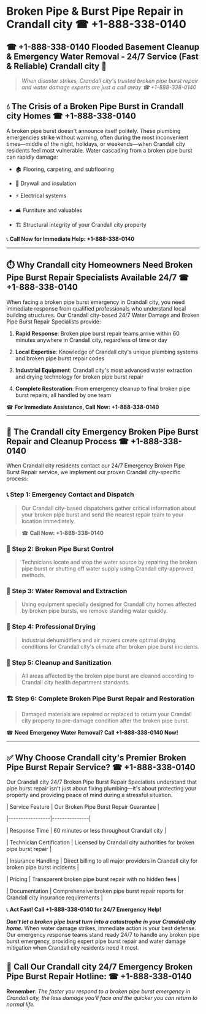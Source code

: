 # Broken Pipe & Burst Pipe Repair in Crandall city ☎ +1-888-338-0140  
## ☎ +1-888-338-0140 Flooded Basement Cleanup & Emergency Water Removal - 24/7 Service (Fast & Reliable) Crandall city 🚨  

> *When disaster strikes, Crandall city's trusted broken pipe burst repair and water damage experts are just a call away ☎ +1-888-338-0140*  

## 💧 The Crisis of a Broken Pipe Burst in Crandall city Homes ☎ +1-888-338-0140  

A broken pipe burst doesn't announce itself politely. These plumbing emergencies strike without warning, often during the most inconvenient times—middle of the night, holidays, or weekends—when Crandall city residents feel most vulnerable. Water cascading from a broken pipe burst can rapidly damage:  

* 🏠 Flooring, carpeting, and subflooring  
* 🧱 Drywall and insulation  
* ⚡ Electrical systems  
* 🛋️ Furniture and valuables  
* 🏗️ Structural integrity of your Crandall city property  

📞 **Call Now for Immediate Help: +1-888-338-0140**  

---  

## ⏱️ Why Crandall city Homeowners Need Broken Pipe Burst Repair Specialists Available 24/7 ☎ +1-888-338-0140  

When facing a broken pipe burst emergency in Crandall city, you need immediate response from qualified professionals who understand local building structures. Our Crandall city-based 24/7 Water Damage and Broken Pipe Burst Repair Specialists provide:  

1. **Rapid Response**: Broken pipe burst repair teams arrive within 60 minutes anywhere in Crandall city, regardless of time or day  
2. **Local Expertise**: Knowledge of Crandall city's unique plumbing systems and broken pipe burst repair codes  
3. **Industrial Equipment**: Crandall city's most advanced water extraction and drying technology for broken pipe burst repair  
4. **Complete Restoration**: From emergency cleanup to final broken pipe burst repairs, all handled by one team  

☎ **For Immediate Assistance, Call Now: +1-888-338-0140**  

---  

## 🔧 The Crandall city Emergency Broken Pipe Burst Repair and Cleanup Process ☎ +1-888-338-0140  

When Crandall city residents contact our 24/7 Emergency Broken Pipe Burst Repair service, we implement our proven Crandall city-specific process:  

### 📞 Step 1: Emergency Contact and Dispatch  
> Our Crandall city-based dispatchers gather critical information about your broken pipe burst and send the nearest repair team to your location immediately.  
> ☎ **Call Now: +1-888-338-0140**  

### 🚿 Step 2: Broken Pipe Burst Control  
> Technicians locate and stop the water source by repairing the broken pipe burst or shutting off water supply using Crandall city-approved methods.  

### 🌊 Step 3: Water Removal and Extraction  
> Using equipment specially designed for Crandall city homes affected by broken pipe bursts, we remove standing water quickly.  

### 💨 Step 4: Professional Drying  
> Industrial dehumidifiers and air movers create optimal drying conditions for Crandall city's climate after broken pipe burst incidents.  

### 🧼 Step 5: Cleanup and Sanitization  
> All areas affected by the broken pipe burst are cleaned according to Crandall city health department standards.  

### 🏗️ Step 6: Complete Broken Pipe Burst Repair and Restoration  
> Damaged materials are repaired or replaced to return your Crandall city property to pre-damage condition after the broken pipe burst.  

☎ **Need Emergency Water Removal? Call +1-888-338-0140 Now!**  

---  

## ✅ Why Choose Crandall city's Premier Broken Pipe Burst Repair Service? ☎ +1-888-338-0140  

Our Crandall city 24/7 Broken Pipe Burst Repair Specialists understand that pipe burst repair isn't just about fixing plumbing—it's about protecting your property and providing peace of mind during a stressful situation.  

| Service Feature | Our Broken Pipe Burst Repair Guarantee |  
|-----------------|---------------|  
| Response Time | 60 minutes or less throughout Crandall city |  
| Technician Certification | Licensed by Crandall city authorities for broken pipe burst repair |  
| Insurance Handling | Direct billing to all major providers in Crandall city for broken pipe burst incidents |  
| Pricing | Transparent broken pipe burst repair with no hidden fees |  
| Documentation | Comprehensive broken pipe burst repair reports for Crandall city insurance requirements |  

📞 **Act Fast! Call +1-888-338-0140 for 24/7 Emergency Help!**  

***Don't let a broken pipe burst turn into a catastrophe in your Crandall city home.*** When water damage strikes, immediate action is your best defense. Our emergency response teams stand ready 24/7 to handle any broken pipe burst emergency, providing expert pipe burst repair and water damage mitigation when Crandall city residents need it most.  

## 📱 Call Our Crandall city 24/7 Emergency Broken Pipe Burst Repair Hotline: ☎ +1-888-338-0140  

**Remember**: *The faster you respond to a broken pipe burst emergency in Crandall city, the less damage you'll face and the quicker you can return to normal life.*